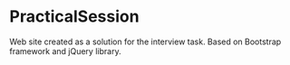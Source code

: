 # PracticalSession
Web site created as a solution for the interview task. Based on Bootstrap framework and jQuery library.
